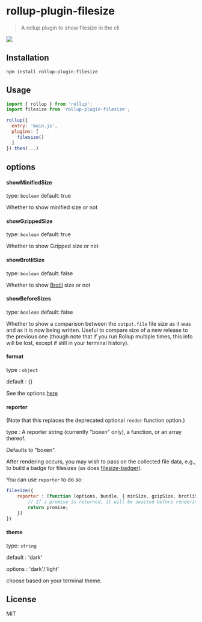 # rollup-plugin-filesize

> A rollup plugin to show filesize in the cli

![](screen.png)

## Installation

```
npm install rollup-plugin-filesize
```

## Usage

```js
import { rollup } from 'rollup';
import filesize from 'rollup-plugin-filesize';

rollup({
  entry: 'main.js',
  plugins: [
    filesize()
  ]
}).then(...)
```

## options

#### showMinifiedSize
type: `boolean`
default: true

Whether to show minified size or not

#### showGzippedSize
type: `boolean`
default: true

Whether to show Gzipped size or not

#### showBrotliSize
type: `boolean`
default: false

Whether to show [Brotli](https://www.wikiwand.com/en/Brotli) size or not

#### showBeforeSizes
type: `boolean`
default: false

Whether to show a comparison between the `output.file` file size as it was
and as it is now being written. Useful to compare size of a new release to
the previous one (though note that if you run Rollup multiple times, this
info will be lost, except if still in your terminal history).

#### format
type : `object`

default : {}

See the options [here](https://github.com/avoidwork/filesize.js)

#### reporter

(Note that this replaces the deprecated optional `render` function option.)

type : A reporter string (currently "boxen" only), a function, or an array thereof.

Defaults to "boxen".

After rendering occurs, you may wish to pass on the collected file data,
e.g., to build a badge for filesizes (as does [filesize-badger](https://github.com/brettz9/filesize-badger)).

You can use `reporter` to do so:

```js
filesize({
	reporter : [function (options, bundle, { minSize, gzipSize, brotliSize, bundleSize }){
		// If a promise is returned, it will be awaited before rendering.
		return promise;
	}]
})
```

#### theme
type: `string`

default : 'dark'

options : 'dark'/'light'

choose based on your terminal theme.



## License
MIT
